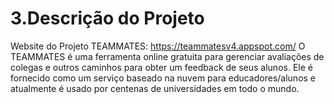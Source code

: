 # 3.Descrição do Projeto
Website do Projeto TEAMMATES: https://teammatesv4.appspot.com/
O TEAMMATES é uma ferramenta online gratuita para gerenciar avaliações de colegas e outros caminhos para obter um feedback de seus alunos. Ele é fornecido como um serviço baseado na nuvem para educadores/alunos e atualmente é usado por centenas de universidades em todo o mundo.